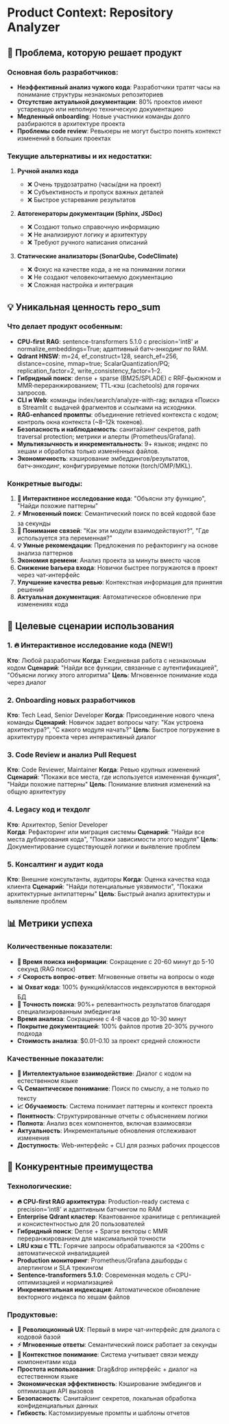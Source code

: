 # Product Context: Repository Analyzer

## 🎯 Проблема, которую решает продукт

### Основная боль разработчиков:
- **Неэффективный анализ чужого кода**: Разработчики тратят часы на понимание структуры незнакомых репозиториев
- **Отсутствие актуальной документации**: 80% проектов имеют устаревшую или неполную техническую документацию
- **Медленный onboarding**: Новые участники команды долго разбираются в архитектуре проекта
- **Проблемы code review**: Ревьюеры не могут быстро понять контекст изменений в больших проектах

### Текущие альтернативы и их недостатки:
1. **Ручной анализ кода**
   - ❌ Очень трудозатратно (часы/дни на проект)
   - ❌ Субъективность и пропуск важных деталей
   - ❌ Быстрое устаревание результатов

2. **Автогенераторы документации (Sphinx, JSDoc)**
   - ❌ Создают только справочную информацию
   - ❌ Не анализируют логику и архитектуру
   - ❌ Требуют ручного написания описаний

3. **Статические анализаторы (SonarQube, CodeClimate)**
   - ❌ Фокус на качестве кода, а не на понимании логики
   - ❌ Не создают человекочитаемую документацию
   - ❌ Сложная настройка и интеграция

## 💡 Уникальная ценность repo_sum

### Что делает продукт особенным:
- **CPU-first RAG**: sentence-transformers 5.1.0 с precision='int8' и normalize_embeddings=True; адаптивный батч‑энкодинг по RAM.
- **Qdrant HNSW**: m=24, ef_construct=128, search_ef=256, distance=cosine, mmap=true; ScalarQuantization/PQ; replication_factor=2, write_consistency_factor=1–2.
- **Гибридный поиск**: dense + sparse (BM25/SPLADE) с RRF‑фьюжном и MMR‑переранжированием; TTL‑кэш (cachetools) для горячих запросов.
- **CLI и Web**: команды index/search/analyze-with-rag; вкладка «Поиск» в Streamlit с выдачей фрагментов и ссылками на исходники.
- **RAG‑enhanced промпты**: объединение retrieved контекста с кодом; контроль окна контекста (~8–12k токенов).
- **Безопасность и наблюдаемость**: санитайзинг секретов, path traversal protection; метрики и алерты (Prometheus/Grafana).
- **Мультиязычность и инкрементальность**: 9+ языков; индекс по хешам и обработка только изменённых файлов.
- **Экономичность**: кэширование эмбеддингов/результатов, батч‑энкодинг, конфигурируемые потоки (torch/OMP/MKL).

### Конкретные выгоды:
1. **🚀 Интерактивное исследование кода**: "Объясни эту функцию", "Найди похожие паттерны"
2. **⚡ Мгновенный поиск**: Семантический поиск по всей кодовой базе за секунды
3. **🧠 Понимание связей**: "Как эти модули взаимодействуют?", "Где используется эта переменная?"
4. **💡 Умные рекомендации**: Предложения по рефакторингу на основе анализа паттернов
5. **Экономия времени**: Анализ проекта за минуты вместо часов
6. **Снижение barьера входа**: Новички быстрее погружаются в проект через чат-интерфейс
7. **Улучшение качества ревью**: Контекстная информация для принятия решений
8. **Актуальная документация**: Автоматическое обновление при изменениях кода

## 🎯 Целевые сценарии использования

### 1. 🔥 Интерактивное исследование кода (NEW!)
**Кто**: Любой разработчик
**Когда**: Ежедневная работа с незнакомым кодом
**Сценарий**: "Найди все функции, связанные с аутентификацией", "Объясни логику этого алгоритма"
**Цель**: Мгновенное понимание кода через диалог

### 2. Onboarding новых разработчиков
**Кто**: Tech Lead, Senior Developer
**Когда**: Присоединение нового члена команды
**Сценарий**: Новичок задает вопросы чату: "Как устроена архитектура?", "С какого модуля начать?"
**Цель**: Быстрое погружение в архитектуру проекта через интерактивный диалог

### 3. Code Review и анализ Pull Request
**Кто**: Code Reviewer, Maintainer
**Когда**: Ревью крупных изменений
**Сценарий**: "Покажи все места, где используется измененная функция", "Найди похожие паттерны"
**Цель**: Понимание влияния изменений на общую архитектуру

### 4. Legacy код и техдолг
**Кто**: Архитектор, Senior Developer  
**Когда**: Рефакторинг или миграция системы
**Сценарий**: "Найди все места дублирования кода", "Покажи зависимости этого модуля"
**Цель**: Документирование существующей логики и выявление проблем

### 5. Консалтинг и аудит кода
**Кто**: Внешние консультанты, аудиторы
**Когда**: Оценка качества кода клиента
**Сценарий**: "Найди потенциальные уязвимости", "Покажи архитектурные антипаттерны"
**Цель**: Быстрый анализ архитектуры и выявление проблем

## 📊 Метрики успеха

### Количественные показатели:
- **🚀 Время поиска информации**: Сокращение с 20-60 минут до 5-10 секунд (RAG поиск)
- **⚡ Скорость вопрос-ответ**: Мгновенные ответы на вопросы о коде
- **📊 Охват кода**: 100% функций/классов индексируются в векторной БД
- **🎯 Точность поиска**: 90%+ релевантность результатов благодаря специализированным эмбедингам
- **Время анализа**: Сокращение с 4-8 часов до 10-30 минут
- **Покрытие документацией**: 100% файлов против 20-30% ручного подхода  
- **Стоимость анализа**: $0.01-0.10 за проект средней сложности

### Качественные показатели:
- **🧠 Интеллектуальное взаимодействие**: Диалог с кодом на естественном языке
- **🔍 Семантическое понимание**: Поиск по смыслу, а не только по тексту
- **📈 Обучаемость**: Система понимает паттерны и контекст проекта
- **Понятность**: Структурированные отчеты с объяснением логики
- **Полнота**: Анализ всех компонентов, включая взаимосвязи
- **Актуальность**: Инкрементальные обновления отслеживают изменения
- **Доступность**: Web-интерфейс + CLI для разных рабочих процессов

## 🚀 Конкурентные преимущества

### Технологические:
- **🔥 CPU-first RAG архитектура**: Production-ready система с precision='int8' и адаптивным батчингом по RAM
- **Enterprise Qdrant кластер**: Квантованное хранилище с репликацией и консистентностью для 20 пользователей  
- **Гибридный поиск**: Dense + Sparse векторы с MMR переранжированием для максимальной точности
- **LRU кэш с TTL**: Горячие запросы обрабатываются за <200ms с автоматической инвалидацией
- **Production мониторинг**: Prometheus/Grafana дашборды с алертингом и SLA трекингом
- **Sentence-transformers 5.1.0**: Современная модель с CPU-оптимизацией и нормализацией
- **Инкрементальная индексация**: Автоматическое обновление векторного индекса по хешам файлов

### Продуктовые:
- **🚀 Революционный UX**: Первый в мире чат-интерфейс для диалога с кодовой базой
- **⚡ Мгновенные ответы**: Семантический поиск работает за секунды
- **🧠 Контекстное понимание**: Система учитывает связи между компонентами кода
- **Простота использования**: Drag&drop интерфейс + диалог на естественном языке
- **Экономическая эффективность**: Кэширование эмбедингов и оптимизация API вызовов  
- **Безопасность**: Санитайзинг секретов, локальная обработка конфиденциальных данных
- **Гибкость**: Кастомизируемые промпты и шаблоны отчетов
